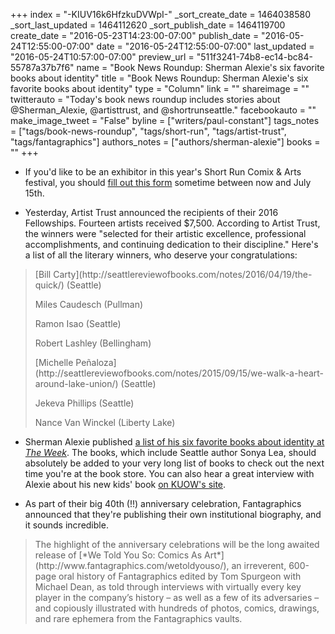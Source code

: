 +++
index = "-KIUV16k6HfzkuDVWpI-"
_sort_create_date = 1464038580
_sort_last_updated = 1464112620
_sort_publish_date = 1464119700
create_date = "2016-05-23T14:23:00-07:00"
publish_date = "2016-05-24T12:55:00-07:00"
date = "2016-05-24T12:55:00-07:00"
last_updated = "2016-05-24T10:57:00-07:00"
preview_url = "511f3241-74b8-ec14-bc84-55787a37b7f6"
name = "Book News Roundup: Sherman Alexie's six favorite books about identity"
title = "Book News Roundup: Sherman Alexie's six favorite books about identity"
type = "Column"
link = ""
shareimage = ""
twitterauto = "Today's book news roundup includes stories about @Sherman_Alexie, @artisttrust, and @shortrunseattle."
facebookauto = ""
make_image_tweet = "False"
byline = ["writers/paul-constant"]
tags_notes = ["tags/book-news-roundup", "tags/short-run", "tags/artist-trust", "tags/fantagraphics"]
authors_notes = ["authors/sherman-alexie"]
books = ""
+++
* If you'd like to be an exhibitor in this year's Short Run Comix & Arts festival, you should [fill out this form](https://docs.google.com/forms/d/1wSo8PLpSdbpcOLZI_8MfmRKkZdoXcL3njFiro_4BHiM/viewform) sometime between now and July 15th.

* Yesterday, Artist Trust announced the recipients of their 2016 Fellowships. Fourteen artists received $7,500. According to Artist Trust, the winners were "selected for their artistic excellence, professional accomplishments, and continuing dedication to their discipline." Here's a list of all the literary winners, who deserve your congratulations:

<blockquote><p class="noindent">[Bill Carty](http://seattlereviewofbooks.com/notes/2016/04/19/the-quick/) (Seattle)</p>
<p>Miles Caudesch (Pullman)</p> 
<p>Ramon Isao (Seattle)</p> 
<p>Robert Lashley (Bellingham)</p>
<p>[Michelle Peñaloza](http://seattlereviewofbooks.com/notes/2015/09/15/we-walk-a-heart-around-lake-union/) (Seattle)</p> 
<p>Jekeva Phillips (Seattle)</p>
<p>Nance Van Winckel (Liberty Lake)</p></blockquote>

* Sherman Alexie published [a list of his six favorite books about identity at *The Week*](http://theweek.com/articles/625353/sherman-alexies-6-favorite-books-about-identity). The books, which include Seattle author Sonya Lea, should absolutely be added to your very long list of books to check out the next time you're at the book store. You can also hear a great interview with Alexie about his new kids' book [on KUOW's site](http://kuow.org/post/sherman-alexie-his-new-kids-book-and-angst-being-jr).

* As part of their big 40th (!!) anniversary celebration, Fantagraphics announced that they're publishing their own institutional biography, and it sounds incredible.

<blockquote>The highlight of the anniversary celebrations will be the long awaited release of [*We Told You So: Comics As Art*](http://www.fantagraphics.com/wetoldyouso/), an irreverent, 600-page oral history of Fantagraphics edited by Tom Spurgeon with Michael Dean, as told through interviews with virtually every key player in the company’s history – as well as a few of its adversaries – and copiously illustrated with hundreds of photos, comics, drawings, and rare ephemera from the Fantagraphics vaults.</blockquote>
